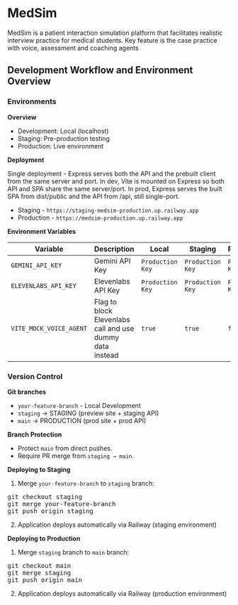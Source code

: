 # MedSim

MedSim is a patient interaction simulation platform that facilitates realistic interview practice for medical students. Key feature is the case practice with voice, assessment and coaching agents

## Development Workflow and Environment Overview

### Environments

**Overview**

- Development: Local (localhost)
- Staging: Pre-production testing
- Production: Live environment

**Deployment**

Single deployment - Express serves both the API and the prebuilt client from the same server and port. In dev, Vite is mounted on Express so both API and SPA share the same server/port. In prod, Express serves the built SPA from dist/public and the API from /api, still single-port.

- Staging - `https://staging-medsim-production.up.railway.app`
- Production - `https://medsim-production.up.railway.app`

**Environment Variables**

| Variable                | Description                                              | Local            | Staging          | Production       |
| ----------------------- | -------------------------------------------------------- | ---------------- | ---------------- | ---------------- |
| `GEMINI_API_KEY`        | Gemini API Key                                           | `Production Key` | `Production Key` | `Production Key` |
| `ELEVENLABS_API_KEY`    | Elevenlabs API Key                                       | `Production Key` | `Production Key` | `Production Key` |
| `VITE_MOCK_VOICE_AGENT` | Flag to block Elevenlabs call and use dummy data instead | `true`           | `true`           | `false`          |

### Version Control

**Git branches**

- `your-feature-branch` - Local Development
- `staging` → STAGING (preview site + staging API)
- `main` → PRODUCTION (prod site + prod API)

**Branch Protection**

- Protect `main` from direct pushes.
- Require PR merge from `staging → main`.

**Deploying to Staging**

1. Merge `your-feature-branch` to `staging` branch:

<pre>
git checkout staging
git merge your-feature-branch
git push origin staging</pre>

2. Application deploys automatically via Railway (staging environment)

**Deploying to Production**

1. Merge `staging` branch to `main` branch:

<pre>
git checkout main
git merge staging
git push origin main</pre>

2. Application deploys automatically via Railway (production environment)
